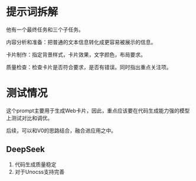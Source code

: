 # 提示词拆解

他有一个最终任务和三个子任务。

内容分析和准备：把普通的文本信息转化成更容易被展示的信息。

卡片制作：指定背景样式，卡片效果，文字颜色，布局要求。

质量检查：检查卡片是否符合要求，是否有错误。同时指出重点关注项。

# 测试情况

这个prompt主要用于生成Web卡片，因此，重点应该要在代码生成能力强的模型上测试对比和调优。

后续，可以和V0的思路结合，融合进应用之中。

## DeepSeek

1. 代码生成质量稳定
2. 对于Unocss支持完善
